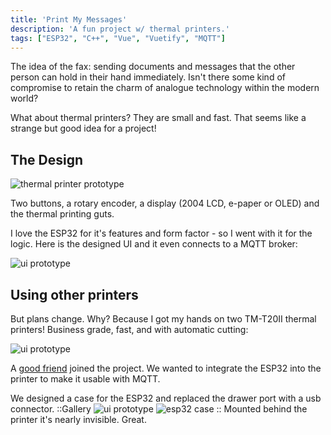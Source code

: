 ```yaml
---
title: 'Print My Messages'
description: 'A fun project w/ thermal printers.'
tags: ["ESP32", "C++", "Vue", "Vuetify", "MQTT"]
---
```


The idea of the fax: sending documents and messages that the other person can hold in their hand immediately. Isn't there some kind of compromise to retain the charm of analogue technology within the modern world?

What about thermal printers? They are small and fast. That seems like a strange but good idea for a project!

## The Design 
![thermal printer prototype](/images/projects/print-my-messages/prototype.png)

Two buttons, a rotary encoder, a display (2004 LCD, e-paper or OLED) and the thermal printing guts.

I love the ESP32 for it's features and form factor - so I went with it for the logic. Here is the designed UI and it even connects to a MQTT broker:

![ui prototype](/images/projects/print-my-messages/wokwi.gif)

## Using other printers

But plans change. Why? Because I got my hands on two TM-T20II thermal printers! Business grade, fast, and with automatic cutting:

![ui prototype](/images/projects/print-my-messages/tm-t20ii.png) 

A [good friend](https://github.com/Syndesi) joined the project. We wanted to integrate the ESP32 into the printer to make it usable with MQTT.

We designed a case for the ESP32 and replaced the drawer port with a usb connector.
::Gallery
![ui prototype](/images/projects/print-my-messages/power.png)
![esp32 case](/images/projects/print-my-messages/case.png)
::
Mounted behind the printer it's nearly invisible. Great.